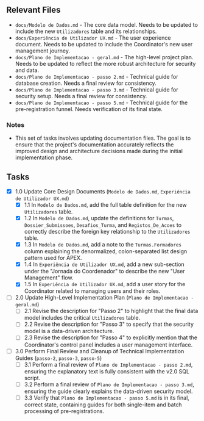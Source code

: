 ## Relevant Files

- `docs/Modelo de Dados.md` - The core data model. Needs to be updated to include the new `Utilizadores` table and its relationships.
- `docs/Experiência de Utilizador UX.md` - The user experience document. Needs to be updated to include the Coordinator's new user management journey.
- `docs/Plano de Implementacao - geral.md` - The high-level project plan. Needs to be updated to reflect the more robust architecture for security and data.
- `docs/Plano de Implementacao - passo 2.md` - Technical guide for database creation. Needs a final review for consistency.
- `docs/Plano de Implementacao - passo 3.md` - Technical guide for security setup. Needs a final review for consistency.
- `docs/Plano de Implementacao - passo 5.md` - Technical guide for the pre-registration funnel. Needs verification of its final state.

### Notes

- This set of tasks involves updating documentation files. The goal is to ensure that the project's documentation accurately reflects the improved design and architecture decisions made during the initial implementation phase.

## Tasks

- [x] 1.0 Update Core Design Documents (`Modelo de Dados.md`, `Experiência de Utilizador UX.md`)
  - [x] 1.1 In `Modelo de Dados.md`, add the full table definition for the new `Utilizadores` table.
  - [x] 1.2 In `Modelo de Dados.md`, update the definitions for `Turmas`, `Dossier_Submissoes`, `Desafios_Turma`, and `Registos_De_Acoes` to correctly describe the foreign key relationship to the `Utilizadores` table.
  - [x] 1.3 In `Modelo de Dados.md`, add a note to the `Turmas.Formadores` column explaining the denormalized, colon-separated list design pattern used for APEX.
  - [x] 1.4 In `Experiência de Utilizador UX.md`, add a new sub-section under the "Jornada do Coordenador" to describe the new "User Management" flow.
  - [x] 1.5 In `Experiência de Utilizador UX.md`, add a user story for the Coordinator related to managing users and their roles.
- [ ] 2.0 Update High-Level Implementation Plan (`Plano de Implementacao - geral.md`)
  - [ ] 2.1 Revise the description for "Passo 2" to highlight that the final data model includes the critical `Utilizadores` table.
  - [ ] 2.2 Revise the description for "Passo 3" to specify that the security model is a data-driven architecture.
  - [ ] 2.3 Revise the description for "Passo 4" to explicitly mention that the Coordinator's control panel includes a user management interface.
- [ ] 3.0 Perform Final Review and Cleanup of Technical Implementation Guides (`passo-2`, `passo-3`, `passo-5`)
  - [ ] 3.1 Perform a final review of `Plano de Implementacao - passo 2.md`, ensuring the explanatory text is fully consistent with the v2.0 SQL script.
  - [ ] 3.2 Perform a final review of `Plano de Implementacao - passo 3.md`, ensuring the guide clearly explains the data-driven security model.
  - [ ] 3.3 Verify that `Plano de Implementacao - passo 5.md` is in its final, correct state, containing guides for both single-item and batch processing of pre-registrations.